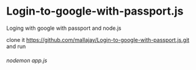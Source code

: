 # Login-to-google-with-passport.js
Loging with google with passport and node.js

clone it https://github.com/mallajay/Login-to-google-with-passport.js.git 
and 
run 
<h6>nodemon app.js</h6>
